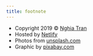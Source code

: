 ```yaml
---
title: footnote
---
```


* Copyright 2019 © [Nghia Tran](https://www.devnerd.me)
* Hosted by [Netlify](https://www.netlify.com/)
* Photos from [unsplash.com](https://unsplash.com)
* Graphic by [pixabay.com](https://pixabay.com)
